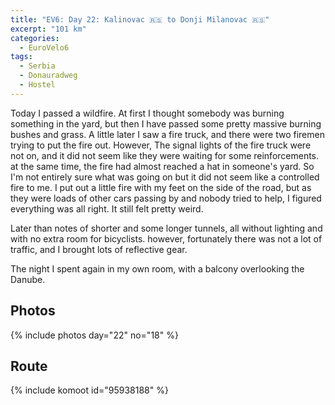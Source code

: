 ```yaml
---
title: "EV6: Day 22: Kalinovac 🇷🇸 to Donji Milanovac 🇷🇸"
excerpt: "101 km"
categories:
  - EuroVelo6
tags:
  - Serbia
  - Donauradweg
  - Hostel
---
```


Today I passed a wildfire. At first I thought somebody was burning something in the yard, but then I have passed some pretty massive burning bushes and grass. A little later I saw a fire truck, and there were two firemen trying to put the fire out. However, The signal lights of the fire truck were not on, and it did not seem like they were waiting for some reinforcements. at the same time, the fire had almost reached a hat in someone's yard. So I'm not entirely sure what was going on but it did not seem like a controlled fire to me. I put out a little fire with my feet on the side of the road, but as they were loads of other cars passing by and nobody tried to help, I figured everything was all right. It still felt pretty weird.

Later than notes of shorter and some longer tunnels, all without lighting and with no extra room for bicyclists. however, fortunately there was not a lot of traffic, and I brought lots of reflective gear.

The night I spent again in my own room, with a balcony overlooking the Danube.

## Photos

{% include photos day="22" no="18" %}

## Route
{% include komoot id="95938188" %}
